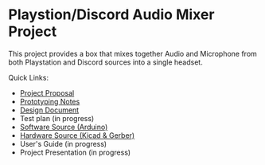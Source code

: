 # Playstion/Discord Audio Mixer Project
This project provides a box that mixes together Audio and Microphone from both Playstation and Discord sources into a single headset. 

Quick Links:
* [Project Proposal](https://drive.google.com/drive/folders/1_YLGZNcSOjTjnII3me5xQs_gWvtiInGS?usp=sharing)
* [Prototyping Notes](https://github.com/gsalaman/ps_discord_audio/blob/main/audio_prototype.md)
* [Design Document](https://docs.google.com/document/d/1ipFKIDMNCPuamUNVuetQo5jEzDj95vrXEs8RwQP3rsA/edit?usp=sharing)
* Test plan (in progress)
* [Software Source (Arduino)](https://github.com/gsalaman/ps_discord_audio/tree/main/ghost_case_v1)
* [Hardware Source (Kicad & Gerber)](https://github.com/gsalaman/ps_discord_audio/tree/main/audio_quad_minimal)
* User's Guide (in progress)
* Project Presentation (in progress)
